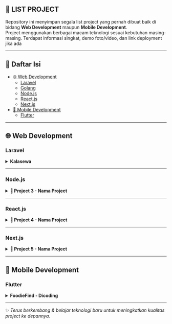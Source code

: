 ## 📂 LIST PROJECT

Repository ini menyimpan segala list project yang pernah dibuat baik di bidang **Web Development** maupun **Mobile Development**.  
Project menggunakan berbagai macam teknologi sesuai kebutuhan masing-masing. Terdapat informasi singkat, demo foto/video, dan link deployment jika ada

---

## 📑 Daftar Isi
- [🌐 Web Development](#-web-development)
  - [Laravel](#laravel)
  - [Golang](#golang)
  - [Node.js](#nodejs)
  - [React.js](#reactjs)
  - [Next.js](#nextjs)
- [📱 Mobile Development](#-mobile-development)
  - [Flutter](#flutter)

---

## 🌐 Web Development

### Laravel
<details>
  <summary><b>Kalasewa</b></summary>
  <br>
  
  ### 📸 Demo
  ![Demo Project](link-gambar-demo.png)

  ### 📖 Deskripsi
  Aplikasi manajemen data berbasis Laravel.

  ### 🛠️ Tech Stack
  - Laravel 10
  - MySQL
  - Bootstrap 5

  ### 🔗 Link
  - [Live Demo](https://kalasewa.nzproject.web.id/)

</details>

---

### Node.js
<details>
  <summary><b>📌 Project 3 - Nama Project</b></summary>
  <br>

  ### 📖 Deskripsi
  API server-side dengan Node.js.

  ### 🛠️ Tech Stack
  - Node.js
  - Express
  - MongoDB

  ### 📸 Demo
  ![Demo Project](link-gambar-demo.png)

  ### 🔗 Link
  - [Repository](https://github.com/username/project-3)  
  - [Live Demo](https://project3-demo.com)

</details>

---

### React.js
<details>
  <summary><b>📌 Project 4 - Nama Project</b></summary>
  <br>

  ### 📖 Deskripsi
  Dashboard admin interaktif menggunakan React.

  ### 🛠️ Tech Stack
  - React.js
  - TailwindCSS
  - Axios

  ### 📸 Demo
  ![Demo Project](link-gambar-demo.png)

  ### 🔗 Link
  - [Repository](https://github.com/username/project-4)  
  - [Live Demo](https://project4-demo.com)

</details>

---

### Next.js
<details>
  <summary><b>📌 Project 5 - Nama Project</b></summary>
  <br>

  ### 📖 Deskripsi
  Website modern dengan Next.js dan SSR.

  ### 🛠️ Tech Stack
  - Next.js
  - TypeScript
  - TailwindCSS

  ### 📸 Demo
  ![Demo Project](link-gambar-demo.png)

  ### 🔗 Link
  - [Repository](https://github.com/username/project-5)  
  - [Live Demo](https://project5-demo.com)

</details>

---

## 📱 Mobile Development

### Flutter
<details>
  <summary><b>FoodieFind - Dicoding</b></summary>
  <br>
  
  ### 📸 Demo
  ![Demo Project](link-gambar-demo.png)

  ### 📖 Deskripsi
  Aplikasi mobile untuk mencari resep masakah. Merupakan salah satu project course Flutter Bootcamp

  ### 🛠️ Tech Stack
  - Flutter
  - Provider
  - Public API

  ### 🔗 Link
  - [Repository](https://github.com/lintanganugerah/FoodieFind)

</details>

---

✨ *Terus berkembang & belajar teknologi baru untuk meningkatkan kualitas project ke depannya.*
